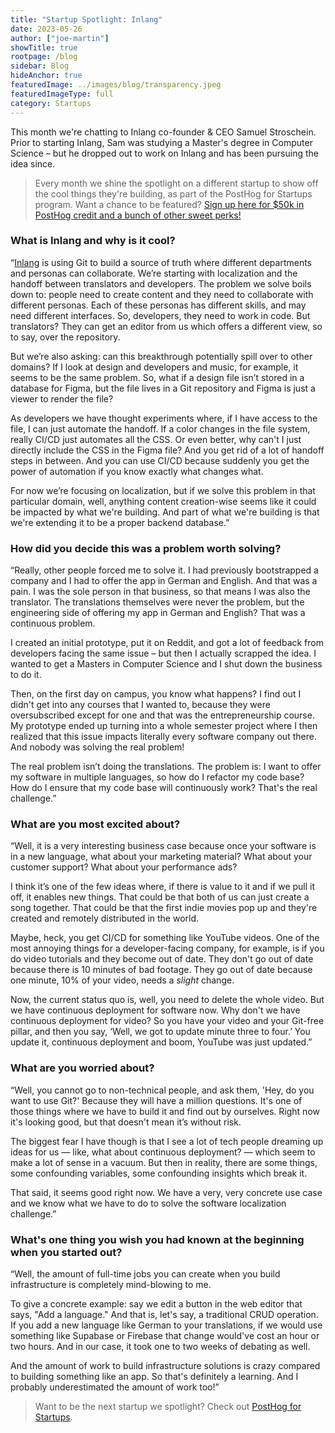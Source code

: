 ```yaml
---
title: "Startup Spotlight: Inlang"
date: 2023-05-26
author: ["joe-martin"]
showTitle: true
rootpage: /blog
sidebar: Blog
hideAnchor: true
featuredImage: ../images/blog/transparency.jpeg
featuredImageType: full
category: Startups
---
```


This month we're chatting to Inlang co-founder & CEO Samuel Stroschein. Prior to starting Inlang, Sam was studying a Master's degree in Computer Science – but he dropped out to work on Inlang and has been pursuing the idea since.

> Every month we shine the spotlight on a different startup to show off the cool things they're building, as part of the PostHog for Startups program. Want a chance to be featured? [Sign up here for $50k in PostHog credit and a bunch of other sweet perks!](/startups) 

### What is Inlang and why is it cool?

“[Inlang](https://inlang.com/) is using Git to build a source of truth where different departments and personas can collaborate. We’re starting with localization and the handoff between translators and developers. The problem we solve boils down to: people need to create content and they need to collaborate with different personas. Each of these personas has different skills, and may need different interfaces. So, developers, they need to work in code. But translators? They can get an editor from us which offers a different view, so to say, over the repository. 

But we’re also asking: can this breakthrough potentially spill over to other domains? If I look at design and developers and music, for example, it seems to be the same problem. So, what if a design file isn’t stored in a database for Figma, but the file lives in a Git repository and Figma is just a viewer to render the file?

As developers we have thought experiments where, if I have access to the file, I can just automate the handoff. If a color changes in the file system, really CI/CD just automates all the CSS. Or even better, why can't I just directly include the CSS in the Figma file? And you get rid of a lot of handoff steps in between. And you can use CI/CD because suddenly you get the power of automation if you know exactly what changes what.

For now we’re focusing on localization, but if we solve this problem in that particular domain, well, anything content creation-wise seems like it could be impacted by what we're building. And part of what we're building is that we're extending it to be a proper backend database.”

### How did you decide this was a problem worth solving?

“Really, other people forced me to solve it. I had previously bootstrapped a company and I had to offer the app in German and English. And that was a pain. I was the sole person in that business, so that means I was also the translator. The translations themselves were never the problem, but the engineering side of offering my app in German and English? That was a continuous problem. 

I created an initial prototype, put it on Reddit, and got a lot of feedback from developers facing the same issue – but then I actually scrapped the idea. I wanted to get a Masters in Computer Science and I shut down the business to do it. 

Then, on the first day on campus, you know what happens? I find out I didn't get into any courses that I wanted to, because they were oversubscribed except for one and that was the entrepreneurship course. My prototype ended up turning into a whole semester project where I then realized that this issue impacts literally every software company out there. And nobody was solving the real problem!

The real problem isn’t doing the translations. The problem is: I want to offer my software in multiple languages, so how do I refactor my code base? How do I ensure that my code base will continuously work? That's the real challenge.”

### What are you most excited about?

“Well, it is a very interesting business case because once your software is in a new language, what about your marketing material? What about your customer support? What about your performance ads?

I think it’s one of the few ideas where, if there is value to it and if we pull it off, it enables new things. That could be that both of us can just create a song together. That could be that the first indie movies pop up and they're created and remotely distributed in the world. 

Maybe, heck, you get CI/CD for something like YouTube videos. One of the most annoying things for a developer-facing company, for example, is if you do video tutorials and they become out of date. They don't go out of date because there is 10 minutes of bad footage. They go out of date because one minute, 10% of your video, needs a _slight_ change.

Now, the current status quo is, well, you need to delete the whole video. But we have continuous deployment for software now. Why don't we have continuous deployment for video? So you have your video and your Git-free pillar, and then you say, ‘Well, we got to update minute three to four.’ You update it, continuous deployment and boom, YouTube was just updated.”

### What are you worried about?

“Well, you cannot go to non-technical people, and ask them, 'Hey, do you want to use Git?' Because they will have a million questions. It's one of those things where we have to build it and find out by ourselves. Right now it's looking good, but that doesn't mean it’s without risk.

The biggest fear I have though is that I see a lot of tech people dreaming up ideas for us — like, what about continuous deployment? — which seem to make a lot of sense in a vacuum. But then in reality, there are some things, some confounding variables, some confounding insights which break it.

That said, it seems good right now. We have a very, very concrete use case and we know what we have to do to solve the software localization challenge.”

### What's one thing you wish you had known at the beginning when you started out?

“Well, the amount of full-time jobs you can create when you build infrastructure is completely mind-blowing to me. 

To give a concrete example: say we edit a button in the web editor that says, "Add a language." And that is, let's say, a traditional CRUD operation. If you add a new language like German to your translations, if we would use something like Supabase or Firebase that change would've cost an hour or two hours. And in our case, it took one to two weeks of debating as well. 

And the amount of work to build infrastructure solutions is crazy compared to building something like an app. So that's definitely a learning. And I probably underestimated the amount of work too!”

> Want to be the next startup we spotlight? Check out [PostHog for Startups](/startups).